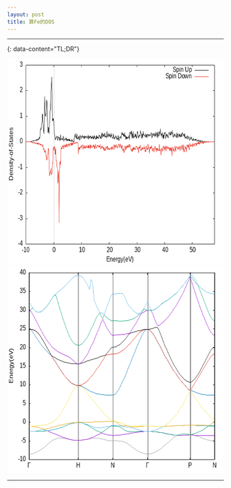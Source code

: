 ```yaml
---
layout: post
title: 算Fe的DOS
---
```


---
{: data-content="TL;DR"}

<img src="/png/Fe-DOS.png" alt="Fe DOS" width="640" height="480">
<img src="/png/Fe-Band.png" alt="Fe Bands" width="640" height="480">

---


